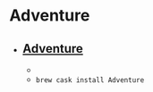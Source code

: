 # Adventure
- [Adventure](https://www.lobotomo.com/products/Adventure/)
  - 
  - 
  - `brew cask install Adventure`
